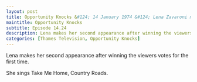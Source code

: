 ```yaml
---
layout: post
title: Opportunity Knocks &#124; 14 January 1974 &#124; Lena Zavaroni makes her second appearance
maintitle: Opportunity Knocks
subtitle: Episode 14.24
description: Lena makes her second appearance after winning the viewers votes for the first time. She sings Take Me Home, Country Roads.
categories: [Thames Television, Opportunity Knocks]
---
```


Lena makes her second appearance after winning the viewers votes for the first time.

She sings Take Me Home, Country Roads.

